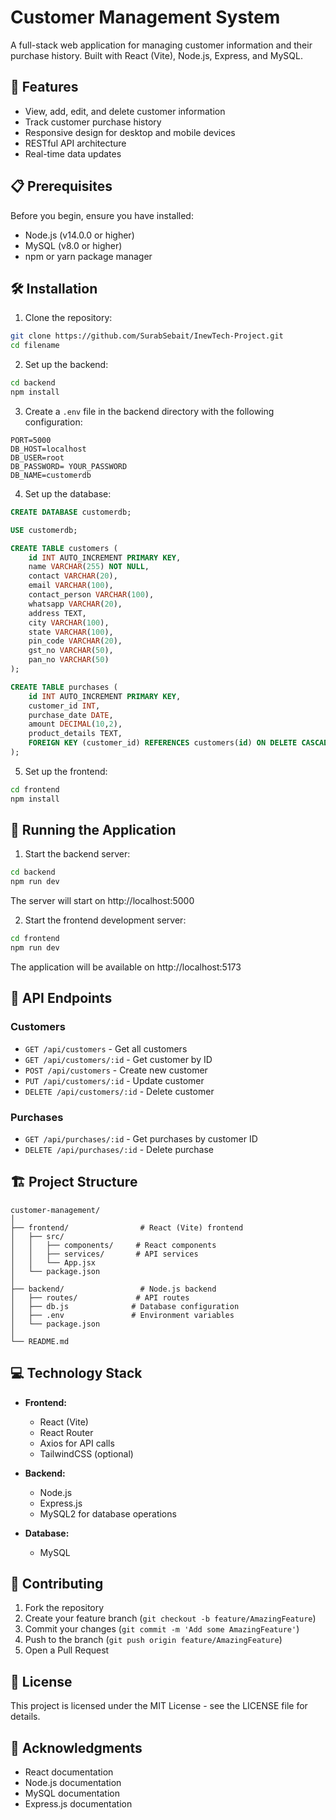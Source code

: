 # Customer Management System

A full-stack web application for managing customer information and their purchase history. Built with React (Vite), Node.js, Express, and MySQL.

## 🚀 Features

- View, add, edit, and delete customer information
- Track customer purchase history
- Responsive design for desktop and mobile devices
- RESTful API architecture
- Real-time data updates

## 📋 Prerequisites

Before you begin, ensure you have installed:
- Node.js (v14.0.0 or higher)
- MySQL (v8.0 or higher)
- npm or yarn package manager

## 🛠️ Installation

1. Clone the repository:
```bash
git clone https://github.com/SurabSebait/InewTech-Project.git
cd filename
```

2. Set up the backend:
```bash
cd backend
npm install
```

3. Create a `.env` file in the backend directory with the following configuration:
```env
PORT=5000
DB_HOST=localhost
DB_USER=root
DB_PASSWORD= YOUR_PASSWORD
DB_NAME=customerdb
```

4. Set up the database:
```sql
CREATE DATABASE customerdb;

USE customerdb;

CREATE TABLE customers (
    id INT AUTO_INCREMENT PRIMARY KEY,
    name VARCHAR(255) NOT NULL,
    contact VARCHAR(20),
    email VARCHAR(100),
    contact_person VARCHAR(100),
    whatsapp VARCHAR(20),
    address TEXT,
    city VARCHAR(100),
    state VARCHAR(100),
    pin_code VARCHAR(20),
    gst_no VARCHAR(50),
    pan_no VARCHAR(50)
);

CREATE TABLE purchases (
    id INT AUTO_INCREMENT PRIMARY KEY,
    customer_id INT,
    purchase_date DATE,
    amount DECIMAL(10,2),
    product_details TEXT,
    FOREIGN KEY (customer_id) REFERENCES customers(id) ON DELETE CASCADE
);
```

5. Set up the frontend:
```bash
cd frontend
npm install
```

## 🚦 Running the Application

1. Start the backend server:
```bash
cd backend
npm run dev
```
The server will start on http://localhost:5000

2. Start the frontend development server:
```bash
cd frontend
npm run dev
```
The application will be available on http://localhost:5173

## 📝 API Endpoints

### Customers

- `GET /api/customers` - Get all customers
- `GET /api/customers/:id` - Get customer by ID
- `POST /api/customers` - Create new customer
- `PUT /api/customers/:id` - Update customer
- `DELETE /api/customers/:id` - Delete customer

### Purchases

- `GET /api/purchases/:id` - Get purchases by customer ID
- `DELETE /api/purchases/:id` - Delete purchase

## 🏗️ Project Structure

```
customer-management/
│
├── frontend/                # React (Vite) frontend
│   ├── src/
│   │   ├── components/     # React components
│   │   ├── services/       # API services
│   │   └── App.jsx
│   └── package.json
│
├── backend/                 # Node.js backend
│   ├── routes/             # API routes
│   ├── db.js              # Database configuration
│   ├── .env               # Environment variables
│   └── package.json
│
└── README.md
```

## 💻 Technology Stack

- **Frontend:**
  - React (Vite)
  - React Router
  - Axios for API calls
  - TailwindCSS (optional)

- **Backend:**
  - Node.js
  - Express.js
  - MySQL2 for database operations

- **Database:**
  - MySQL

## 🤝 Contributing

1. Fork the repository
2. Create your feature branch (`git checkout -b feature/AmazingFeature`)
3. Commit your changes (`git commit -m 'Add some AmazingFeature'`)
4. Push to the branch (`git push origin feature/AmazingFeature`)
5. Open a Pull Request

## 📄 License

This project is licensed under the MIT License - see the LICENSE file for details.

## 🙏 Acknowledgments

- React documentation
- Node.js documentation
- MySQL documentation
- Express.js documentation
